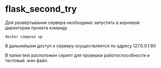 # flask_second_try

Для развёртывания сервера необходимо запустить в корневой директории проекта команду

`docker compose up`

В дальнейшем доступ к серверу осуществляется по адресу 127.0.0.1:80

В папке test расположен скрипт для проверки работоспособности и тестовый .wav файл.